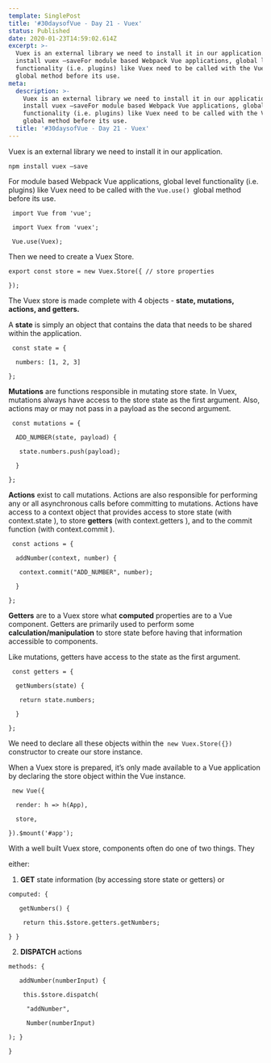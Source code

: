 ```yaml
---
template: SinglePost
title: '#30daysofVue - Day 21 - Vuex'
status: Published
date: 2020-01-23T14:59:02.614Z
excerpt: >-
  Vuex is an external library we need to install it in our application.npm
  install vuex —saveFor module based Webpack Vue applications, global level
  functionality (i.e. plugins) like Vuex need to be called with the Vue.use()
  global method before its use. 
meta:
  description: >-
    Vuex is an external library we need to install it in our application.npm
    install vuex —saveFor module based Webpack Vue applications, global level
    functionality (i.e. plugins) like Vuex need to be called with the Vue.use()
    global method before its use. 
  title: '#30daysofVue - Day 21 - Vuex'
---
```

Vuex is an external library we need to install it in our application.

`npm install vuex —save`

For module based Webpack Vue applications, global level functionality (i.e. plugins) like Vuex need to be called with the `Vue.use() `global method before its use. 

` import Vue from 'vue';`

` import Vuex from 'vuex';`

` Vue.use(Vuex);`

Then we need to create a Vuex Store.

`export const store = new Vuex.Store({ // store properties `

`}); `

The Vuex store is made complete with 4 objects - **state, mutations, actions, and getters.** 

A **state** is simply an object that contains the data that needs to be shared within the application. 

` const state = {`

`  numbers: [1, 2, 3]`

`}; `

**Mutations** are functions responsible in mutating store state. In Vuex, mutations always have access to the store state as the first argument. Also, actions may or may not pass in a payload as the second argument. 

` const mutations = {`

`  ADD_NUMBER(state, payload) {`

`   state.numbers.push(payload);`

`  }`

`}; `

**Actions** exist to call mutations. Actions are also responsible for performing any or all asynchronous calls before committing to mutations. Actions have access to a context object that provides access to store state (with context.state ), to store **getters** (with context.getters ), and to the commit function (with context.commit ). 

` const actions = {`

`  addNumber(context, number) {`

`   context.commit("ADD_NUMBER", number);`

`  }`

`}; `



**Getters** are to a Vuex store what **computed** properties are to a Vue component. Getters are primarily used to perform some **calculation/manipulation** to store state before having that information accessible to components. 

Like mutations, getters have access to the state as the first argument. 

` const getters = {`

`  getNumbers(state) {`

`   return state.numbers;`

`  }`

`}; `

We need to declare all these objects within the` new Vuex.Store({})` constructor to create our store instance. 

When a Vuex store is prepared, it’s only made available to a Vue application by declaring the store object within the Vue instance. 

` new Vue({`

`  render: h => h(App),`

`  store,`

`}).$mount('#app');`

With a well built Vuex store, components often do one of two things. They 

either: 

1. **GET** state information (by accessing store state or getters) or 

`computed: {`

`   getNumbers() {`

`    return this.$store.getters.getNumbers;`

`} } `

2. **DISPATCH** actions 

`methods: {`

`   addNumber(numberInput) {`

`    this.$store.dispatch(`

`     "addNumber",`

`     Number(numberInput)`

`); } `

`} `

